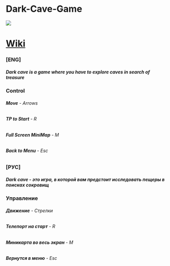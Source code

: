 # Dark-Cave-Game

[![](https://repository-images.githubusercontent.com/317181322/8ba3e700-33af-11eb-9d9a-6c6406456207)](https://youtu.be/i-fWct0Iaqg)


# [Wiki](https://github.com/Agzam4/Dark-Cave-Game-/wiki/)


###  [ENG] ###
##### Dark cave is a game where you have to explore caves in search of treasure #####
### Control ###
###### **Move** - Arrows
###### **TP to Start** - R
###### **Full Screen MiniMap** - M
###### **Back to Menu** - Esc

### [РУС] ###
##### Dark cave - это игра, в которой вам предстоит исследовать пещеры в поисках сокровищ #####
### Управление
###### **Движение** - Стрелки
###### **Телепорт на старт** - R
###### **Миникарта во весь экран** - M
###### **Вернутся в меню** - Esc
